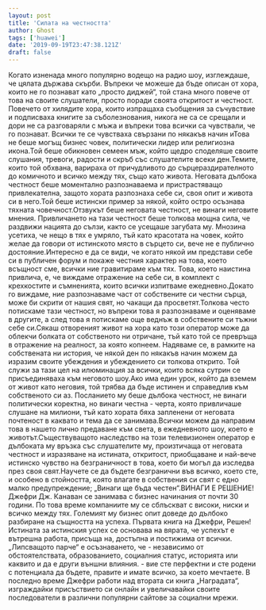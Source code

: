 ```yaml
---
layout: post
title: 'Силата на честността'
author: Ghost
tags: ['huawei']
date: '2019-09-19T23:47:38.121Z'
draft: false
---
```


Когато изненада много популярно водещо на радио шоу, изглеждаше, че цялата държава скърби. Въпреки че можеше да бъде описан от хора, които не го познават като „просто диджей“, той стана много повече от това на своите слушатели, просто поради своята откритост и честност. Повечето от хилядите хора, които изпращаха съобщения за съчувствие и подписваха книгите за съболезнования, никога не са се срещали и дори не са разговаряли с мъжа и въпреки това всички са чувствали, че го познават. Всички те се чувстваха свързани по някакъв начин иТова не беше могъщ бизнес човек, политически лидер или религиозна икона.Той беше обикновен семеен мъж, който щедро споделяше своите слушания, тревоги, радости и скръб със слушателите всеки ден.Темите, които той обхвана, варираха от причудливото до сърцераздирателното до комичното и всичко между тях, също като живота. Неговата дълбока честност беше моментално разпознаваема и пристрастяващо привлекателна, защото хората разпознаха себе си, своя опит и живота си в него.Той беше истински пример за някой, който остро осъзнава тяхната човечност.Отзвукът беше неговата честност, не винаги неговите мнения. Привличането на тази честност беше толкова мощна сила, че раздвижи нацията до сълзи, както се усещаше загубата му. Мнозина усетиха, че нещо в тях е умряло, тъй като красотата на човек, който желае да говори от истинското място в сърцето си, вече не е публично достояние.Интересно е да се види, че когато някой им представи себе си в публичен форум и покаже честния характер на това, което всъщност сме, всички ние гравитираме към тях. Това, което наистина привлича, е, че виждаме отражение на себе си, в комплект с крехкостите и съмненията, които всички изпитваме ежедневно.Докато го виждаме, ние разпознаваме част от собствените си честни сърца, може би скрити от нашия свят, но чакащи да просветят.Толкова често потискаме тази честност, но въпреки това я разпознаваме и оценяваме в другите, а след това я потискаме още веднъж в собствените си тъжни себе си.Сякаш отвореният живот на хора като този оператор може да облекчи болката от собственото ни отричане, тъй като той се превръща в отражение на реалност, за която копнеем. Надяваме се, в рамките на собствената ни история, че някой ден по някакъв начин можем да изразим своите убеждения и убеждението си толкова открито. Той служи за тази цел на илюминация за всички, които всяка сутрин се присъединяваха към неговото шоу.Ако има един урок, който да вземем от живот като неговия, той трябва да бъде истинен и справедлив към собственото си аз. Посланието му беше дълбока честност, не винаги политически коректна, но винаги честна - черта, която привличаше слушане на милиони, тъй като хората бяха запленени от неговата почтеност в каквато и тема да се занимава.Всички можем да направим това в нашето лично предаване към света, в ежедневното шоу, което е животът.Съществуващото наследство на този телевизионен оператор е дълбоката му връзка със слушателите му, произтичаща от неговата честност и изразяване на истината, откритост, приобщаване и най-вече истинско чувство на безграничност в това, което би могъл да изследва през своя свят.Научете се да бъдете безгранични във всичко, което сте, и особено в стойността, която влагате в собствения си свят с едно малко предупреждение; „Винаги ще бъда честен“.ВИНАГИ Е РЕШЕНИЕ! Джефри Дж. Канаван се занимава с бизнес начинания от почти 30 години. По това време компаниите му се сблъскват с високи, ниски и всичко между тях. Големият му бизнес опит доведе до дълбоко разбиране на същността на успеха. Първата книга на Джефри, Решен! Истината за истинския успех се основава на вярата, че успехът е вътрешна работа, присъща на, достъпна и постижима от всички. „Липсващото парче“ е осъзнаването, че - независимо от обстоятелствата, образованието, социалния статус, историята или каквито и да е други външни влияния. - вие сте перфектни и сте родени с потенциала да бъдете, правите и имате всичко, за което мечтаете. В последно време Джефри работи над втората си книга „Наградата“, изграждайки присъствието си онлайн и увеличавайки своите последователи в различни популярни сайтове за социални мрежи.
